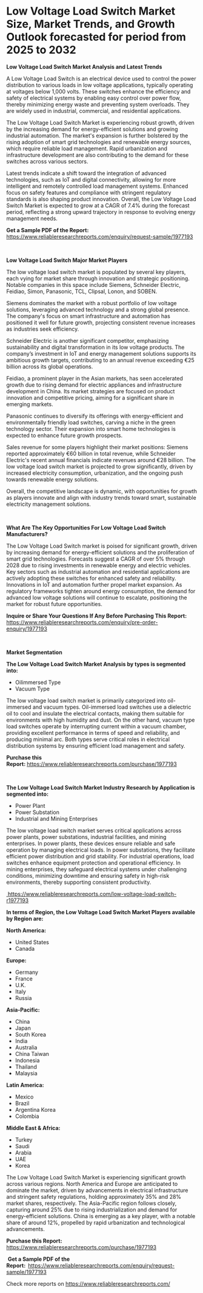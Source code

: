 <p><h1>Low Voltage Load Switch Market Size, Market Trends, and Growth Outlook forecasted for period from 2025 to 2032</h1></p><p><strong>Low Voltage Load Switch Market Analysis and Latest Trends</strong></p>
<p><p>A Low Voltage Load Switch is an electrical device used to control the power distribution to various loads in low voltage applications, typically operating at voltages below 1,000 volts. These switches enhance the efficiency and safety of electrical systems by enabling easy control over power flow, thereby minimizing energy waste and preventing system overloads. They are widely used in industrial, commercial, and residential applications.</p><p>The Low Voltage Load Switch Market is experiencing robust growth, driven by the increasing demand for energy-efficient solutions and growing industrial automation. The market's expansion is further bolstered by the rising adoption of smart grid technologies and renewable energy sources, which require reliable load management. Rapid urbanization and infrastructure development are also contributing to the demand for these switches across various sectors.</p><p>Latest trends indicate a shift toward the integration of advanced technologies, such as IoT and digital connectivity, allowing for more intelligent and remotely controlled load management systems. Enhanced focus on safety features and compliance with stringent regulatory standards is also shaping product innovation. Overall, the Low Voltage Load Switch Market is expected to grow at a CAGR of 7.4% during the forecast period, reflecting a strong upward trajectory in response to evolving energy management needs.</p></p>
<p><strong>Get a Sample PDF of the Report:&nbsp;</strong> <a href="https://www.reliableresearchreports.com/enquiry/request-sample/1977193?utm_campaign=2030&utm_medium=2&utm_source=Github&utm_content=ia&utm_term=07042025&utm_id=low-voltage-load-switch">https://www.reliableresearchreports.com/enquiry/request-sample/1977193</a></p>
<p>&nbsp;</p>
<p><strong>Low Voltage Load Switch Major Market Players</strong></p>
<p><p>The low voltage load switch market is populated by several key players, each vying for market share through innovation and strategic positioning. Notable companies in this space include Siemens, Schneider Electric, Feidiao, Simon, Panasonic, TCL, Clipsal, Lonon, and SOBEN. </p><p>Siemens dominates the market with a robust portfolio of low voltage solutions, leveraging advanced technology and a strong global presence. The company's focus on smart infrastructure and automation has positioned it well for future growth, projecting consistent revenue increases as industries seek efficiency.</p><p>Schneider Electric is another significant competitor, emphasizing sustainability and digital transformation in its low voltage products. The company’s investment in IoT and energy management solutions supports its ambitious growth targets, contributing to an annual revenue exceeding €25 billion across its global operations.</p><p>Feidiao, a prominent player in the Asian markets, has seen accelerated growth due to rising demand for electric appliances and infrastructure development in China. Its market strategies are focused on product innovation and competitive pricing, aiming for a significant share in emerging markets.</p><p>Panasonic continues to diversify its offerings with energy-efficient and environmentally friendly load switches, carving a niche in the green technology sector. Their expansion into smart home technologies is expected to enhance future growth prospects.</p><p>Sales revenue for some players highlight their market positions: Siemens reported approximately €60 billion in total revenue, while Schneider Electric's recent annual financials indicate revenues around €28 billion. The low voltage load switch market is projected to grow significantly, driven by increased electricity consumption, urbanization, and the ongoing push towards renewable energy solutions.</p><p>Overall, the competitive landscape is dynamic, with opportunities for growth as players innovate and align with industry trends toward smart, sustainable electricity management solutions.</p></p>
<p>&nbsp;</p>
<p><strong>What Are The Key Opportunities For Low Voltage Load Switch Manufacturers?</strong></p>
<p><p>The Low Voltage Load Switch market is poised for significant growth, driven by increasing demand for energy-efficient solutions and the proliferation of smart grid technologies. Forecasts suggest a CAGR of over 5% through 2028 due to rising investments in renewable energy and electric vehicles. Key sectors such as industrial automation and residential applications are actively adopting these switches for enhanced safety and reliability. Innovations in IoT and automation further propel market expansion. As regulatory frameworks tighten around energy consumption, the demand for advanced low voltage solutions will continue to escalate, positioning the market for robust future opportunities.</p></p>
<p><strong>Inquire or Share Your Questions If Any Before Purchasing This Report:</strong> <a href="https://www.reliableresearchreports.com/enquiry/pre-order-enquiry/1977193?utm_campaign=2030&utm_medium=2&utm_source=Github&utm_content=ia&utm_term=07042025&utm_id=low-voltage-load-switch">https://www.reliableresearchreports.com/enquiry/pre-order-enquiry/1977193</a></p>
<p>&nbsp;</p>
<p><strong>Market Segmentation</strong></p>
<p><strong>The Low Voltage Load Switch Market Analysis by types is segmented into:</strong></p>
<p><ul><li>Oilimmersed Type</li><li>Vacuum Type</li></ul></p>
<p><p>The low voltage load switch market is primarily categorized into oil-immersed and vacuum types. Oil-immersed load switches use a dielectric oil to cool and insulate the electrical contacts, making them suitable for environments with high humidity and dust. On the other hand, vacuum type load switches operate by interrupting current within a vacuum chamber, providing excellent performance in terms of speed and reliability, and producing minimal arc. Both types serve critical roles in electrical distribution systems by ensuring efficient load management and safety.</p></p>
<p><strong>Purchase this Report:&nbsp;</strong><a href="https://www.reliableresearchreports.com/purchase/1977193?utm_campaign=2030&utm_medium=2&utm_source=Github&utm_content=ia&utm_term=07042025&utm_id=low-voltage-load-switch">https://www.reliableresearchreports.com/purchase/1977193</a></p>
<p>&nbsp;</p>
<p><strong>The Low Voltage Load Switch Market Industry Research by Application is segmented into:</strong></p>
<p><ul><li>Power Plant</li><li>Power Substation</li><li>Industrial and Mining Enterprises</li></ul></p>
<p><p>The low voltage load switch market serves critical applications across power plants, power substations, industrial facilities, and mining enterprises. In power plants, these devices ensure reliable and safe operation by managing electrical loads. In power substations, they facilitate efficient power distribution and grid stability. For industrial operations, load switches enhance equipment protection and operational efficiency. In mining enterprises, they safeguard electrical systems under challenging conditions, minimizing downtime and ensuring safety in high-risk environments, thereby supporting consistent productivity.</p></p>
<p><a href="https://www.reliableresearchreports.com/low-voltage-load-switch-r1977193?utm_campaign=2030&utm_medium=2&utm_source=Github&utm_content=ia&utm_term=07042025&utm_id=low-voltage-load-switch">&nbsp;https://www.reliableresearchreports.com/low-voltage-load-switch-r1977193</a></p>
<p><strong>In terms of Region, the Low Voltage Load Switch Market Players available by Region are:</strong></p>
<p>
    <p> <strong> North America: </strong>
        <ul>
            <li>United States</li>
            <li>Canada</li>
        </ul>
        </p> 
    <p> <strong> Europe: </strong>
        <ul>
            <li>Germany</li>
            <li>France</li>
            <li>U.K.</li>
            <li>Italy</li>
            <li>Russia</li>
        </ul>
        </p> 
    <p> <strong> Asia-Pacific: </strong>
        <ul>
            <li>China</li>
            <li>Japan</li>
            <li>South Korea</li>
            <li>India</li>
            <li>Australia</li>
            <li>China Taiwan</li>
            <li>Indonesia</li>
            <li>Thailand</li>
            <li>Malaysia</li>
        </ul>
        </p> 
    <p> <strong> Latin America: </strong>
        <ul>
            <li>Mexico</li>
            <li>Brazil</li>
            <li>Argentina Korea</li>
            <li>Colombia</li>
        </ul>
        </p> 
    <p> <strong> Middle East & Africa: </strong>
        <ul>
            <li>Turkey</li>
            <li>Saudi</li>
            <li>Arabia</li>
            <li>UAE</li>
            <li>Korea</li>
        </ul>
    </p>
    </p>
<p><p>The Low Voltage Load Switch Market is experiencing significant growth across various regions. North America and Europe are anticipated to dominate the market, driven by advancements in electrical infrastructure and stringent safety regulations, holding approximately 35% and 28% market shares, respectively. The Asia-Pacific region follows closely, capturing around 25% due to rising industrialization and demand for energy-efficient solutions. China is emerging as a key player, with a notable share of around 12%, propelled by rapid urbanization and technological advancements.</p></p>
<p><strong>Purchase this Report: </strong><a href="https://www.reliableresearchreports.com/purchase/1977193?utm_campaign=2030&utm_medium=2&utm_source=Github&utm_content=ia&utm_term=07042025&utm_id=low-voltage-load-switch">https://www.reliableresearchreports.com/purchase/1977193</a></p>
<p>&nbsp;<strong>Get a Sample PDF of the Report:&nbsp;&nbsp;</strong><a href="https://www.reliableresearchreports.com/enquiry/request-sample/1977193?utm_campaign=2030&utm_medium=2&utm_source=Github&utm_content=ia&utm_term=07042025&utm_id=low-voltage-load-switch">https://www.reliableresearchreports.com/enquiry/request-sample/1977193</a></p>
<p><strong></strong></p>
<p>Check more reports on <a href="https://www.reliableresearchreports.com/?utm_campaign=2030&utm_medium=2&utm_source=Github&utm_content=ia&utm_term=07042025&utm_id=low-voltage-load-switch">https://www.reliableresearchreports.com/</a></p>
